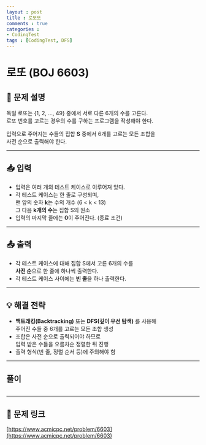 ```yaml
---
layout : post
title : 로또또
comments : true
categories : 
- CodingTest
tags : [CodingTest, DFS]
---
```

# 로또 (BOJ 6603)

## 📘 문제 설명

독일 로또는 {1, 2, ..., 49} 중에서 서로 다른 6개의 수를 고른다.  
로또 번호를 고르는 경우의 수를 구하는 프로그램을 작성해야 한다.  

입력으로 주어지는 수들의 집합 **S** 중에서 6개를 고르는 모든 조합을  
사전 순으로 출력해야 한다.

---

## 📥 입력

- 입력은 여러 개의 테스트 케이스로 이루어져 있다.  
- 각 테스트 케이스는 한 줄로 구성되며,  
  맨 앞의 숫자 **k**는 수의 개수 (6 < k < 13)  
  그 다음 **k개의 수**는 집합 S의 원소  
- 입력의 마지막 줄에는 **0**이 주어진다. (종료 조건)

---

## 📤 출력

- 각 테스트 케이스에 대해 집합 S에서 고른 6개의 수를  
  **사전 순**으로 한 줄에 하나씩 출력한다.  
- 각 테스트 케이스 사이에는 **빈 줄**을 하나 출력한다.

---

## 💡 해결 전략

- **백트래킹(Backtracking)** 또는 **DFS(깊이 우선 탐색)** 를 사용해  
  주어진 수들 중 6개를 고르는 모든 조합 생성  
- 조합은 사전 순으로 출력되어야 하므로  
  입력 받은 수들을 오름차순 정렬한 뒤 진행  
- 출력 형식(빈 줄, 정렬 순서 등)에 주의해야 함

---


## 풀이

```cpp


```

---
## 📎 문제 링크

[https://www.acmicpc.net/problem/6603](https://www.acmicpc.net/problem/6603)